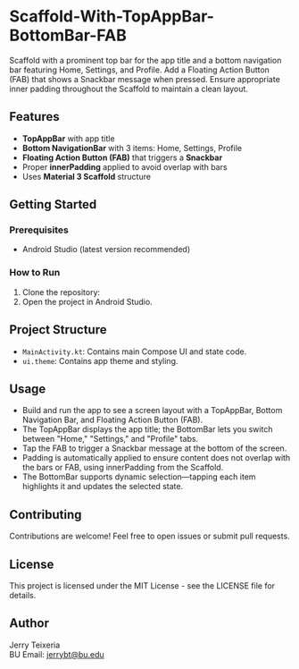 # Scaffold-With-TopAppBar-BottomBar-FAB
Scaffold with a prominent top bar for the app title and a bottom navigation bar featuring Home, Settings, and Profile. Add a Floating Action Button (FAB) that shows a Snackbar message when pressed. Ensure appropriate inner padding throughout the Scaffold to maintain a clean layout.

## Features
- **TopAppBar** with app title
- **Bottom NavigationBar** with 3 items: Home, Settings, Profile
- **Floating Action Button (FAB)** that triggers a **Snackbar**
- Proper **innerPadding** applied to avoid overlap with bars
- Uses **Material 3 Scaffold** structure

## Getting Started
### Prerequisites
- Android Studio (latest version recommended)

### How to Run
1. Clone the repository:
2. Open the project in Android Studio.

## Project Structure
- `MainActivity.kt`: Contains main Compose UI and state code.
- `ui.theme`: Contains app theme and styling.

## Usage
- Build and run the app to see a screen layout with a TopAppBar, Bottom Navigation Bar, and Floating Action Button (FAB).
- The TopAppBar displays the app title; the BottomBar lets you switch between "Home," "Settings," and "Profile" tabs.
- Tap the FAB to trigger a Snackbar message at the bottom of the screen.
- Padding is automatically applied to ensure content does not overlap with the bars or FAB, using innerPadding from the Scaffold.
- The BottomBar supports dynamic selection—tapping each item highlights it and updates the selected state.

## Contributing
Contributions are welcome! Feel free to open issues or submit pull requests.

## License
This project is licensed under the MIT License - see the LICENSE file for details.

## Author
Jerry Teixeria  
BU Email: jerrybt@bu.edu
